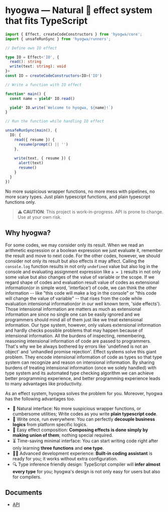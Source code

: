 # hyogwa — Natural 🌿 effect system that fits TypeScript

```typescript
import { Effect, createCodeConstructors } from 'hyogwa/core';
import { unsafeRunSync } from 'hyogwa/runners';

// Define own IO effect

type IO = Effect<'IO', {
  read(): string
  write(text: string): void
}>
const IO = createCodeConstructors<IO>('IO')

// Write a function with IO effect

function* main() {
  const name = yield* IO.read()

  yield* IO.write(`Welcome to hyogwa, ${name}!`)
}

// Run the function while handling IO effect

unsafeRunSync(main(), {
  IO: {
    read({ resume }) {
      resume(prompt() || '')
    },
    
    write(text, { resume }) {
      alert(text)
      resume()
    }
  }
})
```

No more suspicious wrapper functions, no more mess with pipelines, no more scary types. 
Just plain typescript functions, and plain typescript functions only.

> **⚠️ CAUTION**: This project is work-in-progress. API is prone to change. Use at your own risk.

## Why hyogwa?

For some codes, we may consider only its result.
When we read an arithmetic expression or a boolean expression we just evaluate it, remember the result and move to next code.
For the other codes, however, we should consider not only its result but also effects it may affect. 
Calling the `console.log` function results in not only `undefined` value but also log in the console and 
evaluating assignment expression like `a = 1` results in not only some value but also changes of the value of variable 
or the scope. If we regard shape of codes and evaluation result value of codes as extensional information(or in simple word, 'interface') of code,
we can think the other information -- like "this code will make a log in the console" or "this code will change the value of variable" -- that rises from the code while evaluation
intensional information(or in our well known term, 'side effects'). Those intensional information are matters as much as extensional information are since
no single one can be easily ignored and we programmers should mind all of them just like we treat extensional information. 
Our type system, however, only values extensional information and hardly checks possible problems that may happen because of intensional information.
All the burdens of inspecting, remembering, reasoning intensional information of code are passed to programmers.
That's why we be always bothered by errors like 'undefined is not an object' and 'unhandled promise rejection'.
Effect systems solve this giant problem. They encode intensional information of code as types so that type system can recognize and reason on intensional information.
By sharing burdens of treating intensional information (once we solely handled) with type system and its automated type checking algorithm 
we can achieve better programming experience, and better programming experience leads to many advantages like productivity.

As an effect system, hyogwa solves the problem for you. Moreover, hyogwa has the following advantages too.

- 🌿 Natural interface: No more suspicious wrapper functions, or cumbersome utilities; Write codes as you write **plain typescript code**.
- 🏃 Write once, run everywhere: You can perfectly **decouple business logics** from platform specific logics.
- 🙌 Easy effect composition: **Composing effects is done simply by making union of them**; nothing special required.
- ⏳ Time-saving minimal interface: You can start writing code right after only learning **three functions** and **one type**.
- 🧑‍💻 Advanced development experience: **Built-in coding assistant** is ready for you; it works without extra configuration.
- 🔍 Type inference friendly design: TypeScript compiler will **infer almost every type** for you; hyogwa's design is not only easy for users but also for compilers.

## Documents

- [API](./tree/main/docs/api)